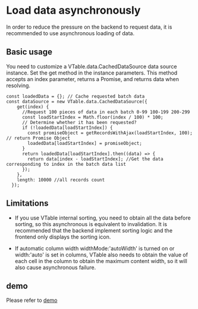 # Load data asynchronously
In order to reduce the pressure on the backend to request data, it is recommended to use asynchronous loading of data.

## Basic usage
You need to customize a VTable.data.CachedDataSource data source instance. Set the get method in the instance parameters. This method accepts an index parameter, returns a Promise, and returns data when resolving.
```
const loadedData = {}; // Cache requested batch data
const dataSource = new VTable.data.CachedDataSource({
    get(index) {
      //Request 100 pieces of data in each batch 0-99 100-199 200-299
      const loadStartIndex = Math.floor(index / 100) * 100;
      // Determine whether it has been requested?
      if (!loadedData[loadStartIndex]) {
        const promiseObject = getRecordsWithAjax(loadStartIndex, 100); // return Promise Object
        loadedData[loadStartIndex] = promiseObject;
      }
      return loadedData[loadStartIndex].then((data) => {
        return data[index - loadStartIndex]; //Get the data corresponding to index in the batch data list
      });
    },
    length: 10000 //all records count
  });
```
## Limitations
- If you use VTable internal sorting, you need to obtain all the data before sorting, so this asynchronous is equivalent to invalidation. It is recommended that the backend implement sorting logic and the frontend only displays the sorting icon.

- If automatic column width widthMode:'autoWidth' is turned on or width:'auto' is set in columns, VTable also needs to obtain the value of each cell in the column to obtain the maximum content width, so it will also cause asynchronous failure.

## demo
Please refer to [demo](../../demo/performance/async-data)